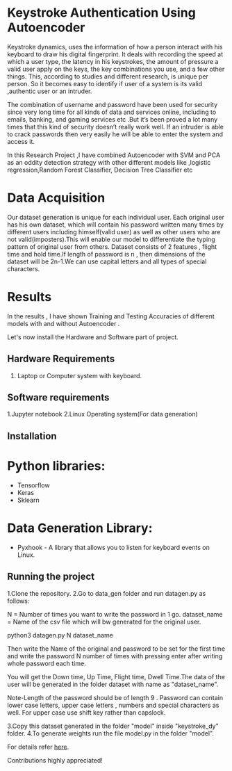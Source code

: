 # Keystroke Authentication Using Autoencoder

Keystroke dynamics, uses the information of how a person  interact with his  keyboard to draw his  digital fingerprint.
It deals with recording  the speed at which a user  type, the latency in his  keystrokes, the amount of pressure a valid user  apply on the keys, the key combinations you use, and a few other things. This, according to studies and different research, is unique per person. So it becomes easy to identify if user of a system is its valid ,authentic user or an intruder.

The combination of username and password have been used for security since very long time for all kinds of data and services online, including  to emails, banking, and gaming services etc .But it’s been proved a lot many times that this kind of security doesn’t really work well. If an intruder is able to crack passwords then very easily he will be able to enter the system and access it. 

In this Research Project ,I have combined Autoencoder with SVM and PCA as an oddity detection strategy with other different models like ,logistic regression,Random Forest Classifier, Decision Tree Classifier etc

# Data Acquisition
Our dataset generation is unique for each individual user. Each original user has  his own dataset, which will contain his password written many times by different users including himself(valid user) as well as other users who are not valid(imposters).This will enable our model to differentiate the
typing pattern of original user from others.
Dataset consists of 2 features , flight time and hold time.If length of password is n , then dimensions of the dataset will be 2n-1.We can use capital letters and all types of special characters.

# Results
In the results , I have shown Training and Testing Accuracies of different models with and without Autoencoder .

Let's now install the Hardware and Software part of project.

## Hardware Requirements

1. Laptop or Computer system  with keyboard.

## Software requirements

1.Jupyter notebook
2.Linux Operating system(For data generation)

## Installation

# Python libraries:
* Tensorflow
* Keras
* Sklearn

# Data Generation Library:
* Pyxhook - A library that allows you to listen for keyboard events on Linux.


## Running the project

1.Clone the repository.
2.Go to data_gen folder and run datagen.py as follows:

N = Number of times you want to write the password in 1 go.
dataset_name = Name of the csv file which will bw generated for the original user.

python3 datagen.py  N dataset_name

Then write the Name of the original and password to be set for the first time and  write the  password N number of times with pressing enter after writing whole password each time.

You will get the Down time, Up Time, Flight time, Dwell Time.The data of the user will be generated in the folder dataset with name  as "dataset_name".

Note-Length of the password should be of length 9 .
Password can contain lower case letters, upper case letters , numbers and special characters as well.
For upper case use shift key rather than capslock.

3.Copy this dataset generated in the folder "model" inside "keystroke_dy" folder.
4.To generate weights  run the file model.py in the folder "model".


For details refer [here](http://www.journaleca.com/gallery/jeca-2129.04-f.pdf).
 
Contributions highly appreciated!

